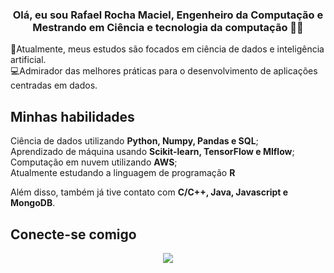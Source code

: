 ### <div align="center">Olá, eu sou Rafael Rocha Maciel, Engenheiro da Computação e Mestrando em Ciência e tecnologia da computação 👨‍💻</div>  

📘Atualmente, meus estudos são focados em ciência de dados e inteligência artificial. <br>
💻Admirador das melhores práticas para o desenvolvimento de aplicações centradas em dados.

## Minhas habilidades

Ciência de dados utilizando <b>Python, Numpy, Pandas e SQL</b>;<br>
Aprendizado de máquina usando <b>Scikit-learn, TensorFlow e Mlflow</b>;<br>
Computação em nuvem utilizando <b>AWS</b>; <br>
Atualmente estudando a linguagem de programação <b>R</b> <br>

Além disso, também já tive contato com <b>C/C++, Java, Javascript e MongoDB</b>.

## Conecte-se comigo 

<div align="center">
<a href="https://www.linkedin.com/in/rafael-rocha-maciel" target="_blank"><img src="https://img.shields.io/badge/-LinkedIn-%230077B5?style=for-the-badge&logo=linkedin&logoColor=white" target="_blank"></a>   
</div>
